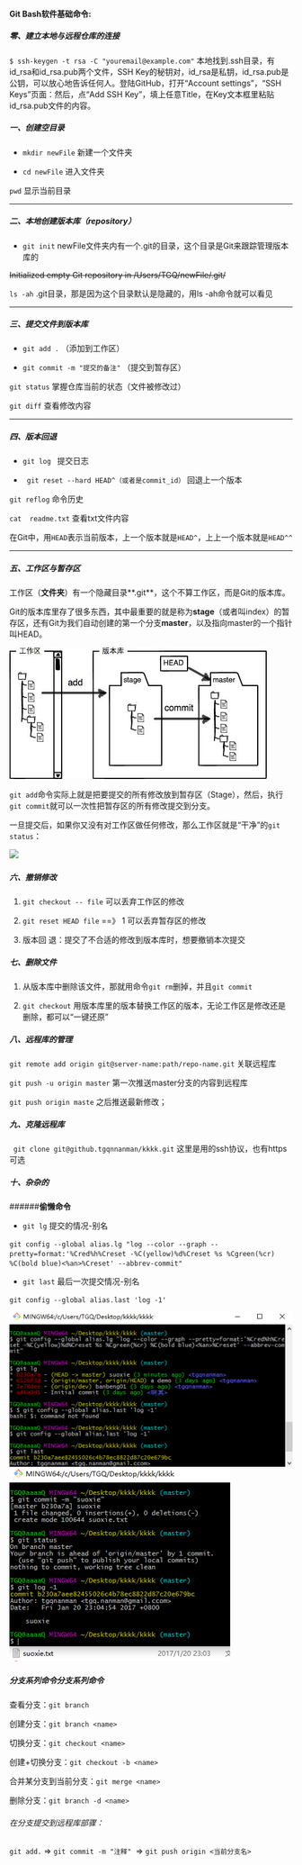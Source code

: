 
#### Git Bash软件基础命令:

##### 零、建立本地与远程仓库的连接

`$ ssh-keygen -t rsa -C "youremail@example.com"`
本地找到.ssh目录，有id_rsa和id_rsa.pub两个文件，SSH Key的秘钥对，id_rsa是私钥，id_rsa.pub是公钥，可以放心地告诉任何人。登陆GitHub，打开“Account settings”，“SSH Keys”页面：然后，点“Add SSH Key”，填上任意Title，在Key文本框里粘贴id_rsa.pub文件的内容。


#####  一、创建空目录
- `mkdir newFile`    新建一个文件夹

- `cd newFile`      进入文件夹

`pwd`    显示当前目录


------------



##### 二、本地创建版本库（repository）
- `git init`    newFile文件夹内有一个.git的目录，这个目录是Git来跟踪管理版本库的

~~Initialized empty Git repository in /Users/TGQ/newFile/.git/~~

`ls -ah`     .git目录，那是因为这个目录默认是隐藏的，用ls -ah命令就可以看见



------------


##### 三、提交文件到版本库

- `git add .`   （添加到工作区）

- `git commit -m "提交的备注"`   （提交到暂存区）

`git status`    掌握仓库当前的状态（文件被修改过）

`git diff`      查看修改内容

------------



##### 四、版本回退

- `git log `     提交日志

- ` git reset --hard HEAD^（或者是commit_id）`  回退上一个版本

`git reflog`  命令历史

`cat  readme.txt`   查看txt文件内容

在Git中，用`HEAD`表示当前版本，上一个版本就是`HEAD^`，上上一个版本就是`HEAD^^`


------------


##### 五、工作区与暂存区

工作区（**文件夹**）有一个隐藏目录**.git**，这个不算工作区，而是Git的版本库。

Git的版本库里存了很多东西，其中最重要的就是称为**stage**（或者叫index）的暂存区，还有Git为我们自动创建的第一个分支**master**，以及指向master的一个指针叫HEAD。

![](picture/提交.jpg)


`git add`命令实际上就是把要提交的所有修改放到暂存区（Stage），然后，执行`git commit`就可以一次性把暂存区的所有修改提交到分支。

一旦提交后，如果你又没有对工作区做任何修改，那么工作区就是“干净”的`git status`：

![](picture/stage空.jpg)


##### 六、撤销修改

1. `git checkout -- file`  可以丢弃工作区的修改

1. `git reset HEAD file`   ==》 1     可以丢弃暂存区的修改

1. 版本回 退：提交了不合适的修改到版本库时，想要撤销本次提交


##### 七、删除文件
1. 从版本库中删除该文件，那就用命令`git rm`删掉，并且`git commit`

1. `git checkout`   用版本库里的版本替换工作区的版本，无论工作区是修改还是删除，都可以“一键还原”

##### 八、远程库的管理

`git remote add origin git@server-name:path/repo-name.git`   关联远程库

`git push -u origin master`    第一次推送master分支的内容到远程库

`git push origin maste`   之后推送最新修改；





##### 九、克隆远程库

` git clone git@github.tgqnnanman/kkkk.git`    这里是用的ssh协议，也有https可选



##### 十、杂杂的

######**偷懒命令**

- `git lg` 提交的情况-别名

`git config --global alias.lg "log --color --graph --pretty=format:'%Cred%h%Creset -%C(yellow)%d%Creset %s %Cgreen(%cr) %C(bold blue)<%an>%Creset' --abbrev-commit"`

- `git last`   最后一次提交情况-别名

`git config --global alias.last 'log -1'`

![](picture/bieming01.png)
![](picture/bieming02.png)


##### 分支系列命令分支系列命令
查看分支：`git branch`

创建分支：`git branch <name>`

切换分支：`git checkout <name>`

创建+切换分支：`git checkout -b <name>`

合并某分支到当前分支：`git merge <name>`

删除分支：`git branch -d <name>
`
###### 在分支提交到远程库部骤：
`git add.`  =>  `git commit -m "注释"`  =>  `git push origin <当前分支名>`
